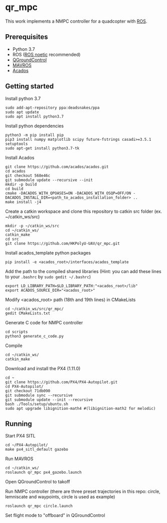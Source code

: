 # qr_mpc
This work implements a NMPC controller for a quadcopter with [ROS](https://www.ros.org/).

## Prerequisites
* Python 3.7
* ROS ([ROS noetic](http://wiki.ros.org/noetic/Installation/Ubuntu) recommended)
* [QGroundControl](http://qgroundcontrol.com/)
* [MAVROS](http://wiki.ros.org/mavros)
* [Acados](https://docs.acados.org/installation/index.html)

## Getting started
Install python 3.7
```
sudo add-apt-repository ppa:deadsnakes/ppa
sudo apt update
sudo apt install python3.7
```
Install python dependencies
```
python3 -m pip install pip
pip3 install numpy matplotlib scipy future-fstrings casadi>=3.5.1 setuptools
sudo apt-get install python3.7-tk
```
Install Acados
```
git clone https://github.com/acados/acados.git
cd acados
git checkout 568e46c
git submodule update --recursive --init
mkdir -p build
cd build
cmake -DACADOS_WITH_QPOASES=ON -DACADOS_WITH_OSQP=OFF/ON -DACADOS_INSTALL_DIR=<path_to_acados_installation_folder> ..
make install -j4
```
Create a catkin workspace and clone this repository to catkin src folder (ex. ~/catkin_ws/src)
```
mkdir -p ~/catkin_ws/src
cd ~/catkin_ws/
catkin_make
cd src
git clone https://github.com/HKPolyU-UAV/qr_mpc.git
```
Install acados_template python packages
```
pip install -e <acados_root>/interfaces/acados_template
```
Add the path to the compiled shared libraries (Hint: you can add these lines to your ```.bashrc``` by ```sudo gedit ~/.bashrc```)
```
export LD_LIBRARY_PATH=$LD_LIBRARY_PATH:"<acados_root>/lib"
export ACADOS_SOURCE_DIR="<acados_root>"
```
Modify <acados_root> path (18th and 19th lines) in CMakeLists
```
cd ~/catkin_ws/src/qr_mpc/
gedit CMakeLists.txt
```
Generate C code for NMPC controller
```
cd scripts
python3 generate_c_code.py
```
Compile
```
cd ~/catkin_ws/
catkin_make
```
Download and install the PX4 (1.11.0)
```
cd ~
git clone https://github.com/PX4/PX4-Autopilot.git
cd PX4-Autopilot/
git checkout 71db090
git submodule sync --recursive
git submodule update --init --recursive
bash ./Tools/setup/ubuntu.sh
sudo apt upgrade libignition-math4 #(libignition-math2 for melodic)
```

## Running
Start PX4 SITL
```
cd ~/PX4-Autopilot/
make px4_sitl_default gazebo
```
Run MAVROS
```
cd ~/catkin_ws/
roslaunch qr_mpc px4_gazebo.launch
```
Open QGroundControl to takoff

Run NMPC controller (there are three preset trajectories in this repo: circle, lemniscate and waypoints, circle is used as example)
```
roslaunch qr_mpc circle.launch
```
Set flight mode to "offboard" in QGroundControl
